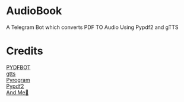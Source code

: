 # AudioBook
A Telegram Bot which converts PDF TO Audio Using Pypdf2 and gTTS


# Credits 

[PYDFBOT](https://github.com/bughunter0/pyDF-Bot)<br>
[gtts](https://github.com/pndurette/gTTS)<br>
[Pyrogram](docs.pyrogram.org)<br>
[Pypdf2](https://github.com/mstamy2/PyPDF2)<br>
[And Me🎂](github.com/bughunter0)
